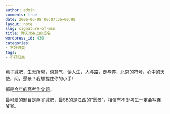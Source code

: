 ```yaml
---
author: admin
comments: true
date: 2006-06-08 00:07:36+00:00
layout: note
slug: signature-of-msn
title: 昨天MSN上的签名
wordpress_id: 430
categories:
- 不好归类
tags:
- 不好归类
---
```


燕子减肥，生无所息，谈意气，读人生，人与路，走与停，北京的符号，心中的天使，问，愿景？我想握住你的小手!

都是[今年的高考作文题](http://edu.qq.com/zt/2006/2006zw/index.htm)。

最可爱的题目是燕子减肥，最SB的是江西的“愿景”，相信有不少考生一定会写连爷爷。
